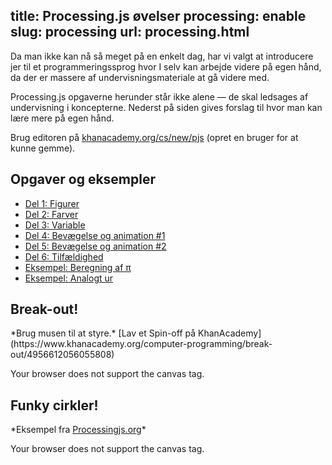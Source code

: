 title: Processing.js øvelser
processing: enable
slug: processing
url: processing.html
---

Da man ikke kan nå så meget på en enkelt dag, har vi valgt at
introducere jer til et programmeringssprog hvor I selv kan arbejde
videre på egen hånd, da der er massere af undervisningsmateriale at gå
videre med.


Processing.js opgaverne herunder står ikke alene &mdash; de skal ledsages
af undervisning i koncepterne. Nederst på siden gives forslag til hvor
man kan lære mere på egen hånd.

Brug editoren på <a
href="http://khanacademy.org/cs/new/pjs">khanacademy.org/cs/new/pjs</a>
(opret en bruger for at kunne gemme).

<h2>Opgaver og eksempler</h2>
<ul>
  <li><a href="processing/figurer.html">Del 1: Figurer</a></li>
  <li><a href="processing/farver.html">Del 2: Farver</a></li>
  <li><a href="processing/variable.html">Del 3: Variable</a></li>
  <li><a href="processing/animation-1.html">Del 4: Bevægelse og animation #1</a></li>
  <li><a href="processing/animation-2.html">Del 5: Bevægelse og animation #2</a></li>
  <li><a href="processing/randomness.html">Del 6: Tilfældighed</a></li>
  <li><a href="processing/montecarlo-pi.html">Eksempel: Beregning af π</a></li>
  <li><a href="processing/urskive.html">Eksempel: Analogt ur</a></li>
</ul>

<h2>Break-out!</h2>
*Brug musen til at styre.* [Lav et Spin-off på KhanAcademy](https://www.khanacademy.org/computer-programming/break-out/4956612056055808)

<canvas data-processing-sources="processing-examples/BreakOut.js" class="processing-example-canvas">
<p>Your browser does not support the canvas tag.</p>
</canvas>

<h2>Funky cirkler! </h2>
*Eksempel fra <a href="http://processingjs.org/learning/basic/distance2d/">Processingjs.org</a>*

<canvas data-processing-sources="processing-examples/Distance2D.js" class="processing-example-canvas" style="border: 0;">
<p>Your browser does not support the canvas tag.</p>
</canvas>

